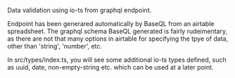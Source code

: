 Data validation using io-ts from graphql endpoint.

Endpoint has been generared automatically by BaseQL from an airtable spreadsheet. The graphql schema BaseQL generated is fairly rudeimentary, as there are not that many options in airtable for specifying the tpye of data, other than 'string', 'number', etc. 

In src/types/index.ts, you will see some additional io-ts types defined, such as uuid, date, non-empty-string etc. which can be used at a later point. 
